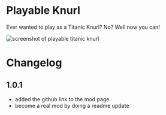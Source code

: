 # Playable Knurl
Ever wanted to play as a Titanic Knurl? No? Well now you can!

![screenshot of playable titanic knurl][def]

[def]: https://cdn.discordapp.com/attachments/959133036815978498/1067111725427601439/100050-screenshot.png "playable knurl"

# Changelog
## 1.0.1
- added the github link to the mod page
- become a real mod by doing a readme update